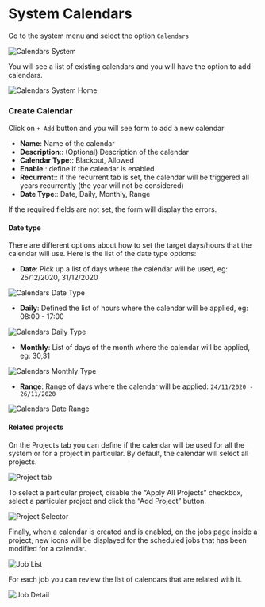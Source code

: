 # System Calendars

Go to the system menu and select the option `Calendars`

![Calendars System](~@assets/img/calendars-system-menu.png)


You will see a list of existing calendars and you will have the option to add calendars.

![Calendars System Home](~@assets/img/calendars-system-home.png)



### Create Calendar

Click on `+ Add` button and you will see form to add a new calendar

* **Name**: Name  of the calendar
* **Description**:: (Optional) Description of the calendar
* **Calendar Type:**: Blackout, Allowed
* **Enable**:: define if the calendar is enabled
* **Recurrent**:: if the recurrent tab is set, the calendar will be triggered all years recurrently (the year will not be considered)
* **Date Type**:: Date, Daily, Monthly, Range

If the required fields are not set, the form will display the errors.

 

#### Date type

There are different options about how to set the target days/hours that the calendar will use.
Here is the list of the date type options:

* **Date**: 
Pick up a list of days where the calendar will be used, eg: 25/12/2020, 31/12/2020

![Calendars Date Type](~@assets/img/calendars-date-type.png)


* **Daily**: 
Defined the list of hours where the calendar will be applied, eg: 08:00 - 17:00 

![Calendars Daily Type](~@assets/img/calendars-date-daily.png)


* **Monthly**:
List of days of the month where the calendar will be applied, eg: 30,31

![Calendars Monthly Type](~@assets/img/calendars-date-monthly.png)


* **Range**: 
Range of days where the calendar will be applied: `24/11/2020 -  26/11/2020`

![Calendars Date Range](~@assets/img/calendars-date-range.png)

#### Related projects

On the Projects tab you can define if the calendar will be used for all the system or for a project in particular. By default, the calendar will select all projects.

![Project tab](~@assets/img/calendars-system-selector.png)

To select a particular project, disable the “Apply All Projects” checkbox, select a particular project and click the “Add Project” button.

![Project Selector](~@assets/img/calendars-system-project-selector.png)


Finally, when a calendar is created and is enabled, on the jobs page inside a project, new icons will be displayed for the scheduled jobs that has been modified for a calendar.


![Job List](~@assets/img/calendars-job-list.png)

For each job you can review the list of calendars that are related with it.

![Job Detail](~@assets/img/calendars-job-detail.png)
